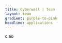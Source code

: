 ```yaml
---
title: Cyberwall | Team
layout: team
gradient: purple-to-pink
headline: applications
---
```



ciao
